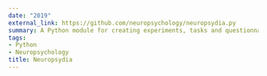 ```yaml
---
date: "2019"
external_link: https://github.com/neuropsychology/neuropsydia.py
summary: A Python module for creating experiments, tasks and questionnaires
tags:
- Python
- Neuropsychology
title: Neuropsydia
---
```

